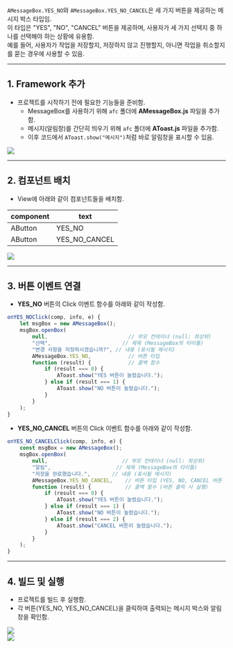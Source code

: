 

`AMessageBox.YES_NO`와 `AMessageBox.YES_NO_CANCEL`은 세 가지 버튼을 제공하는 메시지 박스 타입임.  
이 타입은 "YES", "NO", "CANCEL" 버튼을 제공하며, 사용자가 세 가지 선택지 중 하나를 선택해야 하는 상황에 유용함.  
예를 들어, 사용자가 작업을 저장할지, 저장하지 않고 진행할지, 아니면 작업을 취소할지를 묻는 경우에 사용할 수 있음.

---

## 1. Framework 추가

* 프로젝트를 시작하기 전에 필요한 기능들을 준비함.
  * MessageBox를 사용하기 위해 `afc` 폴더에 **AMessageBox.js** 파일을 추가함.
  * 메시지(알림창)를 간단히 띄우기 위해 `afc` 폴더에 **AToast.js** 파일을 추가함.
  * 이후 코드에서 `AToast.show("메시지")`처럼 바로 알림창을 표시할 수 있음.

![](https://wikidocs.net/images/page/275963/MessageBox.png)

---

## 2. 컴포넌트 배치

* View에 아래와 같이 컴포넌트들을 배치함.

| component | text          |
| --------- | ------------- |
| AButton   | YES_NO        |
| AButton   | YES_NO_CANCEL |

![](https://wikidocs.net/images/page/275963/YES_NO_CANCELMessageBox01.png)

---

## 3. 버튼 이벤트 연결 

* **YES_NO** 버튼의 Click 이벤트 함수를 아래와 같이 작성함.

```javascript
onYES_NOClick(comp, info, e) {
    let msgBox = new AMessageBox();
    msgBox.openBox(
        null,                          // 부모 컨테이너 (null: 최상위)
        "선택",                       // 제목 (MessageBox의 타이틀)
        "변경 사항을 저장하시겠습니까?", // 내용 (표시될 메시지)
        AMessageBox.YES_NO,            // 버튼 타입
        function (result) {            // 콜백 함수
            if (result === 0) {
                AToast.show("YES 버튼이 눌렸습니다.");
            } else if (result === 1) {
                AToast.show("NO 버튼이 눌렸습니다.");
            }
        }
    );
}
```

* **YES_NO_CANCEL** 버튼의 Click 이벤트 함수를 아래와 같이 작성함.

```javascript
onYES_NO_CANCELClick(comp, info, e) {
    const msgBox = new AMessageBox();
    msgBox.openBox(
        null,                        // 부모 컨테이너 (null: 최상위)
        "알림",                     // 제목 (MessageBox의 타이틀)
        "저장을 완료했습니다.",       // 내용 (표시될 메시지)
        AMessageBox.YES_NO_CANCEL,    // 버튼 타입 (YES, NO, CANCEL 버튼 표시)
        function (result) {           // 콜백 함수 (버튼 클릭 시 실행)
            if (result === 0) {
                AToast.show("YES 버튼이 눌렸습니다.");
            } else if (result === 1) {
                AToast.show("NO 버튼이 눌렸습니다.");
            } else if (result === 2) {
                AToast.show("CANCEL 버튼이 눌렸습니다.");
            }
        }
    );
}
```

---

## 4. 빌드 및 실행

* 프로젝트를 빌드 후 실행함.
* 각 버튼(YES_NO, YES_NO_CANCEL)을 클릭하여 출력되는 메시지 박스와 알림창을 확인함.

![](https://wikidocs.net/images/page/275963/YES_NO_CANCELMessageBox02.png)  
![](https://wikidocs.net/images/page/275963/YES_NO_CANCELMessageBox03.png)